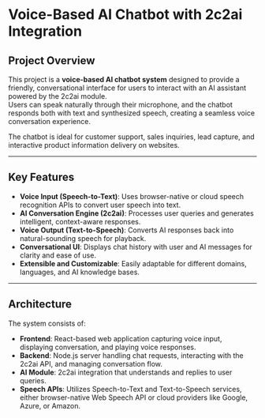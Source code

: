 # Voice-Based AI Chatbot with 2c2ai Integration

## Project Overview
This project is a **voice-based AI chatbot system** designed to provide a friendly, conversational interface for users to interact with an AI assistant powered by the 2c2ai module.  
Users can speak naturally through their microphone, and the chatbot responds both with text and synthesized speech, creating a seamless voice conversation experience.

The chatbot is ideal for customer support, sales inquiries, lead capture, and interactive product information delivery on websites.

---

## Key Features

- **Voice Input (Speech-to-Text)**: Uses browser-native or cloud speech recognition APIs to convert user speech into text.
- **AI Conversation Engine (2c2ai)**: Processes user queries and generates intelligent, context-aware responses.
- **Voice Output (Text-to-Speech)**: Converts AI responses back into natural-sounding speech for playback.
- **Conversational UI**: Displays chat history with user and AI messages for clarity and ease of use.
- **Extensible and Customizable**: Easily adaptable for different domains, languages, and AI knowledge bases.

---

## Architecture

The system consists of:

- **Frontend**: React-based web application capturing voice input, displaying conversation, and playing voice responses.
- **Backend**: Node.js server handling chat requests, interacting with the 2c2ai API, and managing conversation flow.
- **AI Module**: 2c2ai integration that understands and replies to user queries.
- **Speech APIs**: Utilizes Speech-to-Text and Text-to-Speech services, either browser-native Web Speech API or cloud providers like Google, Azure, or Amazon.

